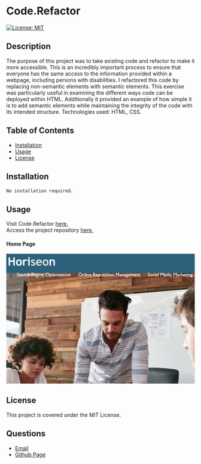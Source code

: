 
# Code.Refactor

[![License: MIT](https://img.shields.io/badge/License-MIT-yellow.svg)](https://opensource.org/licenses/MIT)
      
     
## Description

The purpose of this project was to take existing code and refactor to make it more accessible. This is an incredibly important process to ensure that everyone has the same access to the information provided within a webpage, including persons with disabilities. I refactored this code by replacing non-semantic elements with semantic elements. This exercise was particularly useful in examining the different ways code can be deployed within HTML.  Additionally it provided an example of how simple it is to add semantic elements while maintaining the integrity of the code with its intended structure.  Technologies used: HTML, CSS.

## Table of Contents
 
* [Installation](#installation)
* [Usage](#usage)
* [License](#license)
 
## Installation
```
No installation required.
``` 

## Usage

Visit Code.Refactor [here.](https://lee-amber-alex.github.io/Code.Refactor)  
Access the project repository [here.](https://github.com/lee-amber-alex/Code.Refactor)  

#### Home Page
![Homepage](assets/images/home.png)

## License
This project is covered under the MIT License.

## Questions
- [Email](lee.amber.alex@gmail.com)
- [Github Page](https://github.com/lee-amber-alex)
 
